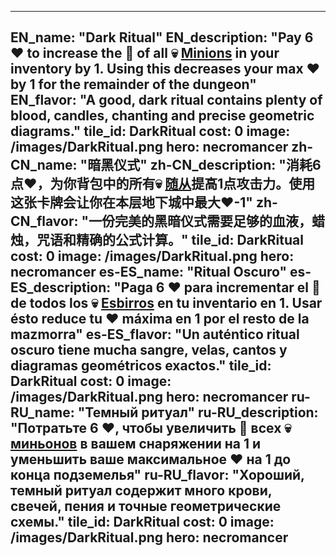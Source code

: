 ---

EN_name: "Dark Ritual"
EN_description: "Pay 6 ❤️ to increase the 🔸 of all 💀 <u>Minions</u> in your inventory by 1. Using this decreases your max ❤️ by 1 for the remainder of the dungeon"
EN_flavor: "A good, dark ritual contains plenty of blood, candles, chanting and precise geometric diagrams."
tile_id: DarkRitual
cost: 0
image: /images/DarkRitual.png
hero: necromancer
zh-CN_name: "暗黑仪式"
zh-CN_description: "消耗6点❤️，为你背包中的所有💀 <u>随从</u>提高1点攻击力。使用这张卡牌会让你在本层地下城中最大❤️-1"
zh-CN_flavor: "一份完美的黑暗仪式需要足够的血液，蜡烛，咒语和精确的公式计算。"
tile_id: DarkRitual
cost: 0
image: /images/DarkRitual.png
hero: necromancer
es-ES_name: "Ritual Oscuro"
es-ES_description: "Paga 6 ❤️ para incrementar el 🔸 de todos los 💀 <u>Esbirros</u> en tu inventario en 1. Usar ésto reduce tu ❤️ máxima en 1 por el resto de la mazmorra"
es-ES_flavor: "Un auténtico ritual oscuro tiene mucha sangre, velas, cantos y diagramas geométricos exactos."
tile_id: DarkRitual
cost: 0
image: /images/DarkRitual.png
hero: necromancer
ru-RU_name: "Темный ритуал"
ru-RU_description: "Потратьте 6 ❤️, чтобы увеличить 🔸 всех 💀 <u>миньонов</u> в вашем снаряжении на 1 и уменьшить ваше максимальное ❤️ на 1 до конца подземелья"
ru-RU_flavor: "Хороший, темный ритуал содержит много крови, свечей, пения и точные геометрические схемы."
tile_id: DarkRitual
cost: 0
image: /images/DarkRitual.png
hero: necromancer
---